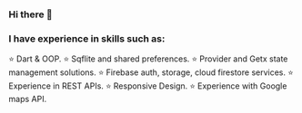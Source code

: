 ### Hi there 👋

<!--
**olaomar2000/olaomar2000** is a ✨ _special_ ✨ repository because its `README.md` (this file) appears on your GitHub profile.

Here are some ideas to get you started:

- 🔭 I’m currently working on ...
- 🌱 I’m currently learning ...
- 👯 I’m looking to collaborate on ...
- 🤔 I’m looking for help with ...
- 💬 Ask me about ...
- 📫 How to reach me: ...
- 😄 Pronouns: ...
- ⚡ Fun fact: ...
-->

### I have experience in skills such as:
⭐ Dart & OOP.
⭐ Sqflite and shared preferences.
⭐ Provider and Getx state management solutions.
⭐ Firebase auth, storage, cloud firestore services.
⭐ Experience in REST APIs.
⭐ Responsive Design.
⭐ Experience with Google maps API.
